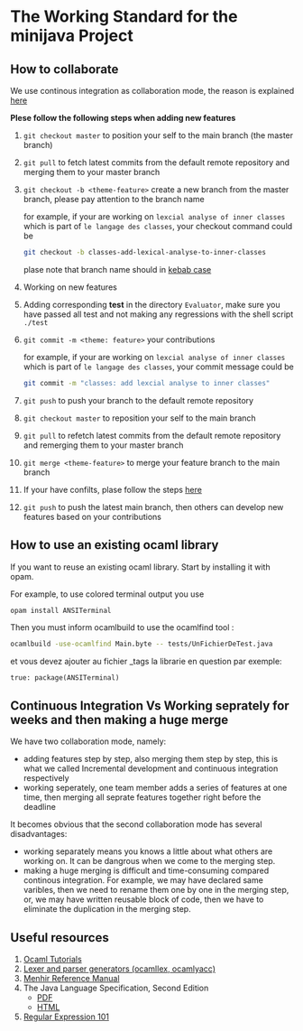 # The Working Standard for the minijava Project

## How to collaborate

We use continous integration as collaboration mode, the reason is explained [here](#continuous-integration-vs-working-seprately-for-weeks-and-then-making-a-huge-merge)

**Plese follow the following steps when adding new features**

1. `git checkout master` to position your self to the main branch (the master branch)
2. `git pull` to fetch latest commits from the default remote repository and merging them to your master branch
3. `git checkout -b <theme-feature>` create a new branch from the master branch, please pay attention to the branch name

    for example, if your are working on `lexcial analyse of inner classes` which is part of `le langage des classes`, your checkout command could be 
    ```sh
    git checkout -b classes-add-lexical-analyse-to-inner-classes
    ```
    plase note that branch name should in [kebab case](http://wiki.c2.com/?KebabCase)
4. Working on new features
5. Adding corresponding **test** in the directory `Evaluator`, make sure you have passed all test and not making any regressions with the shell script `./test`
6. `git commit -m <theme: feature>` your contributions

    for example, if your are working on `lexcial analyse of inner classes` which is part of `le langage des classes`, your commit message could be 
    ```sh
    git commit -m "classes: add lexcial analyse to inner classes"
    ```
7. `git push` to push your branch to the default remote repository
8. `git checkout master` to reposition your self to the main branch
9. `git pull` to refetch latest commits from the default remote repository and remerging them to your master branch
10. `git merge <theme-feature>` to merge your feature branch to the main branch
11. If your have confilts, plase follow the steps [here](https://help.github.com/articles/resolving-a-merge-conflict-using-the-command-line/)
12. `git push` to push the latest main branch, then others can develop new features based on your contributions

## How to use an existing ocaml library

If you want to reuse an existing ocaml library. Start by installing it with opam. 

For example, to use colored terminal output you
use 

```sh
opam install ANSITerminal
```

Then you must inform ocamlbuild to use the ocamlfind tool :

```sh
ocamlbuild -use-ocamlfind Main.byte -- tests/UnFichierDeTest.java
```

et vous devez ajouter au fichier _tags la librarie en question par exemple:

```
true: package(ANSITerminal)
```

## Continuous Integration Vs Working seprately for weeks and then making a huge merge

We have two collaboration mode, namely:
- adding features step by step, also merging them step by step, this is what we called Incremental development and continuous integration respectively
- working seperately, one team member adds a series of features at one time, then merging all seprate features together right before the deadline

It becomes obvious that the second collaboration mode has several disadvantages:
- working separately means you knows a little about what others are working on. It can be dangrous when we come to the merging step.
- making a huge merging is difficult and time-consuming compared continous integration. For example, we may have declared same varibles, then we need to rename them one by one in the merging step, or, we may have written reusable block of code, then we have to eliminate the duplication in the merging step.

## Useful resources

1. [Ocaml Tutorials](https://ocaml.org/learn/tutorials/)
2. [Lexer and parser generators (ocamllex, ocamlyacc)](https://caml.inria.fr/pub/docs/manual-ocaml/lexyacc.html)
3. [Menhir Reference Manual](http://gallium.inria.fr/~fpottier/menhir/manual.pdf)
4. The Java Language Specification, Second Edition
    - [PDF](http://www1.cs.columbia.edu/~sedwards/papers/gosling2000java.pdf)
    - [HTML](http://cs.au.dk/~mis/dOvs/javaspec/index.html)
5. [Regular Expression 101](https://regex101.com/)